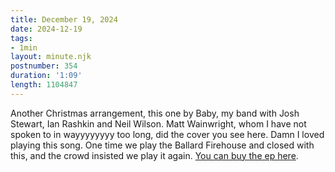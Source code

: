 ```yaml
---
title: December 19, 2024
date: 2024-12-19
tags:
- 1min
layout: minute.njk
postnumber: 354
duration: '1:09'
length: 1104847
---
```

Another Christmas arrangement, this one by Baby, my band with Josh Stewart, Ian Rashkin and Neil Wilson. Matt Wainwright, whom I have not spoken to in wayyyyyyyy too long, did the cover you see here. Damn I loved playing this song. One time we play the Ballard Firehouse and closed with this, and the crowd insisted we play it again. [You can buy the ep here](https://listenfastermusic.bandcamp.com/album/the-christmas-album).